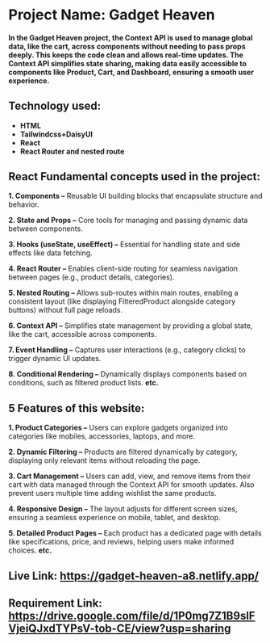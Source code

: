 
# Project Name: Gadget Heaven



#### In the Gadget Heaven project, the Context API is used to manage global data, like the cart, across components without needing to pass props deeply. This keeps the code clean and allows real-time updates. The Context API simplifies state sharing, making data easily accessible to components like Product, Cart, and Dashboard, ensuring a smooth user experience.
## Technology used:

- **HTML**
- **Tailwindcss+DaisyUI**
- **React**
- **React Router and nested route**

## React Fundamental concepts used in the project:
**1. Components –** Reusable UI building blocks that encapsulate structure and behavior.

**2. State and Props –** Core tools for managing and passing dynamic data between components.

**3. Hooks (useState, useEffect) –** Essential for handling state and side effects like data fetching.

**4. React Router –** Enables client-side routing for seamless navigation between pages (e.g., product details, categories).

**5. Nested Routing –** Allows sub-routes within main routes, enabling a consistent layout (like displaying FilteredProduct alongside category buttons) without full page reloads.

**6. Context API –** Simplifies state management by providing a global state, like the cart, accessible across components.

**7. Event Handling –** Captures user interactions (e.g., category clicks) to trigger dynamic UI updates.

**8. Conditional Rendering –** Dynamically displays components based on conditions, such as filtered product lists. **etc.**
## 5 Features of this website:
**1. Product Categories –** Users can explore gadgets organized into categories like mobiles, accessories, laptops, and more.

**2. Dynamic Filtering –** Products are filtered dynamically by category, displaying only relevant items without reloading the page.

**3. Cart Management –** Users can add, view, and remove items from their cart with data managed through the Context API for smooth updates. Also prevent users multiple time adding wishlist the same products.

**4. Responsive Design –** The layout adjusts for different screen sizes, ensuring a seamless experience on mobile, tablet, and desktop.

**5. Detailed Product Pages –** Each product has a dedicated page with details like specifications, price, and reviews, helping users make informed choices. **etc.**
## Live Link: https://gadget-heaven-a8.netlify.app/
## Requirement Link: https://drive.google.com/file/d/1P0mg7Z1B9slFVjeiQJxdTYPsV-tob-CE/view?usp=sharing


